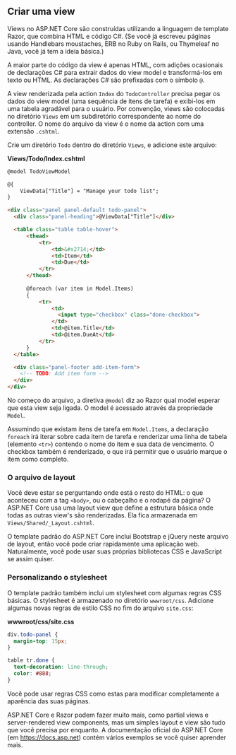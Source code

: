 ## Criar uma view
Views no ASP.NET Core são construídas utilizando a linguagem de template Razor, que combina HTML e código C#. (Se você já escreveu páginas usando Handlebars moustaches, ERB no Ruby on Rails, ou Thymeleaf no Java, você já tem a ideia básica.)

A maior parte do código da view é apenas HTML, com adições ocasionais de declarações C# para extrair dados do view model e transformá-los em texto ou HTML. As declarações C# são prefixadas com o símbolo `@`.

A view renderizada pela action `Index` do `TodoController` precisa pegar os dados do view model (uma sequência de itens de tarefa) e exibi-los em uma tabela agradável para o usuário. Por convenção, views são colocadas no diretório `Views` em um subdiretório correspondente ao nome do controller. O nome do arquivo da view é o nome da action com uma extensão `.cshtml`.

Crie um diretório `Todo` dentro do diretório `Views`, e adicione este arquivo:

**Views/Todo/Index.cshtml**

```html
@model TodoViewModel

@{
    ViewData["Title"] = "Manage your todo list";
}

<div class="panel panel-default todo-panel">
  <div class="panel-heading">@ViewData["Title"]</div>

  <table class="table table-hover">
      <thead>
          <tr>
              <td>&#x2714;</td>
              <td>Item</td>
              <td>Due</td>
          </tr>
      </thead>
      
      @foreach (var item in Model.Items)
      {
          <tr>
              <td>
                <input type="checkbox" class="done-checkbox">
              </td>
              <td>@item.Title</td>
              <td>@item.DueAt</td>
          </tr>
      }
  </table>

  <div class="panel-footer add-item-form">
    <!-- TODO: Add item form -->
  </div>
</div>
```

No começo do arquivo, a diretiva `@model` diz ao Razor qual model esperar que esta view seja ligada. O model é acessado através da propriedade `Model`.

Assumindo que existam itens de tarefa em `Model.Items`, a declaração `foreach` irá iterar sobre cada item de tarefa e renderizar uma linha de tabela (elemento `<tr>`) contendo o nome do item e sua data de vencimento. O checkbox também é renderizado, o que irá permitir que o usuário marque o item como completo.

### O arquivo de layout
Você deve estar se perguntando onde está o resto do HTML: o que aconteceu com a tag `<body>`, ou o cabeçalho e o rodapé da página? O ASP.NET Core usa uma layout view que define a estrutura básica onde todas as outras view's são renderizadas. Ela fica armazenada em `Views/Shared/_Layout.cshtml`.

O template padrão do ASP.NET Core inclui Bootstrap e jQuery neste arquivo de layout, então você pode criar rapidamente uma aplicação web. Naturalmente, você pode usar suas próprias bibliotecas CSS e JavaScript se assim quiser.

### Personalizando o stylesheet

O template padrão também inclui um stylesheet com algumas regras CSS básicas. O stylesheet é armazenado no diretório `wwwroot/css`. Adicione algumas novas regras de estilo CSS no fim do arquivo `site.css`:

**wwwroot/css/site.css**

```css
div.todo-panel {
  margin-top: 15px;
}

table tr.done {
  text-decoration: line-through;
  color: #888;
}
```

Você pode usar regras CSS como estas para modificar completamente a aparência das suas páginas.

ASP.NET Core e Razor podem fazer muito mais, como partial views e server-rendered view components, mas um simples layout e view são tudo que você precisa por enquanto. A documentação oficial do ASP.NET Core (em https://docs.asp.net) contém vários exemplos se você quiser aprender mais.
